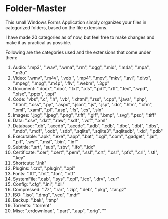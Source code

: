 # Folder-Master

This small Windows Forms Application simply organizes your files in categorized folders, based on the file extensions.

I have made 20 categories as of now, but feel free to make changes and make it as practical as possible.

Following are the categories used and the extensions that come under them:

1) Audio:  ".mp3", ".wav", ".wma", ".rm", ".ogg", ".mid", ".m4a", ".mpa", ".m3u"
2) Video:  ".wmv", ".m4v", ".vob ", ".mp4", ".mov", "mkv", ".avi", ".divx", ".mpeg", ".mpg", ".m4p", ".flv", ".webm", ".3gp"
3) Document: ".docx", ".doc", ".txt", ".xls", ".pdf", ".rtf", ".tex", ".wpd", ".xlsx", ".pptx", ".ppt"
4) Code: "vbs", ".c", ".h", ".vb", ".xhtml", ".rss", ".cpp", ".java", ".php", ".html", ".css", ".py", ".aspx", ".json", ".js", ".jsp",             ".do", ".htm", ".cfm", ".xml", ".xaml", ".pl", ".asp", ".fs", ".cs", ".sln"
5) Images: ".jpg", ".jpeg", ".png", ".tiff", ".gif", ".bmp", ".svg", ".psd", ".tiff"
6) Data: ".csv", ".dat", ".raw", ".sdf", ".vcf", ".xml"
7) Database: ".db", ".accdb", ".accdc", ".adb", ".cdb", ".dbc", ".dbf", ".dbs", ".mdb", ".mdf", ".odb", ".sdb", ".sqlite", ".sqlite3",               ".sqlitedb", ".xld", ".pdb"
8) Executable: ".apk", ".exe", ".app", ".bat", ".cgi", ".com", ".gadget", ".jar", ".pif", ".wsf", ".msi", ".bin", ".inf"
9) Subtitle: ".srt", "sub", ".sbv", ".ifo", ".idx"
10) Certificate: ".cer", ".cert", ".pem", ".ssl", ".crt", ".csr", ".pfx", ".crl", ".stl", ".key"
11) Shortcuts: ".lnk"
12) Plugins: ".crx", ".plugin", ".xpi"
13) Fonts: ".ttf", ".fnt", ".fon", ".otf"
14) SystemFile: ".cab", ".sys", ".cpl", ".ico", ".drv", ".cur"
15) Config: ".cfg", ".ini", ".dll"
16) Compressed: ".7z", ".rar", ".zip", ".deb", ".pkg", ".tar.gz"
17) ISO: ".iso", ".dmg", ".vcd", ".mdf"
18) Backup: ".bak", ".tmp"
19) Torrents: ".torrent"
20) Misc: ".crdownload", ".part", ".aup", ".orig", ""

